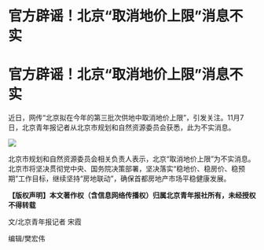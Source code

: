 # 官方辟谣！北京“取消地价上限”消息不实

# 官方辟谣！北京“取消地价上限”消息不实

近日，网传“北京拟在今年的第三批次供地中取消地价上限”，引发关注。11月7日，北京青年报记者从北京市规划和自然资源委员会获悉，此为不实消息。

![](https://inews.gtimg.com/om_bt/OpxjN0h9MC2wNeYGaJtP3fbanMgHkhIblpXOPNlOQMn8QAA/1000)

北京市规划和自然资源委员会相关负责人表示，北京“取消地价上限”为不实消息。北京市将坚决贯彻党中央、国务院决策部署，坚决落实“稳地价、稳房价、稳预期”工作目标，继续坚持“房地联动”，确保首都房地产市场平稳健康发展。

**【版权声明】本文著作权（含信息网络传播权）归属北京青年报社所有，未经授权不得转载**

文/北京青年报记者 宋霞

编辑/樊宏伟

